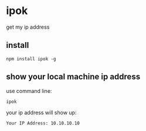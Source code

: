 # ipok
get my ip address

## install
```
npm install ipok -g
```

## show your local machine ip address  

use command line:
```
ipok
```
your ip address will show up:
```
Your IP Address: 10.10.10.10
```
